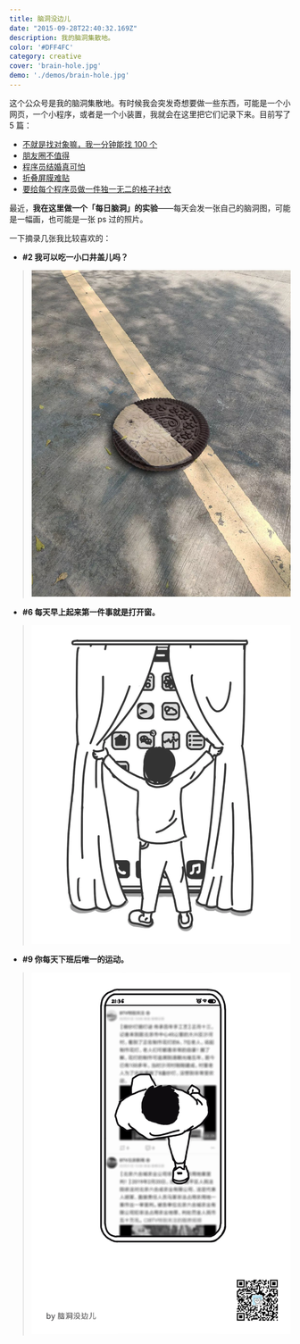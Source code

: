 ```yaml
---
title: 脑洞没边儿
date: "2015-09-28T22:40:32.169Z"
description: 我的脑洞集散地。
color: '#DFF4FC'
category: creative
cover: 'brain-hole.jpg'
demo: './demos/brain-hole.jpg'
---
```


这个公众号是我的脑洞集散地。有时候我会突发奇想要做一些东西，可能是一个小网页，一个小程序，或者是一个小装置，我就会在这里把它们记录下来。目前写了 5 篇：

- [不就是找对象嘛，我一分钟能找 100 个](https://mp.weixin.qq.com/s/Qoap_L88CF9GhX6GSCyoWg)
- [朋友圈不值得](https://mp.weixin.qq.com/s/bm3TsZsoQKXNG2F32lhJ3Q)
- [程序员结婚真可怕](https://mp.weixin.qq.com/s/z1TXWAk49dubJh16ExHKUw)
- [折叠屏膜难贴](https://mp.weixin.qq.com/s/7RPqe668iOXF50sgJytmtA)
- [要给每个程序员做一件独一无二的格子衬衣](https://mp.weixin.qq.com/s/4bDnU9PZWBMQ_doAC28ZcQ)

最近，**我在这里做一个「每日脑洞」的实验**——每天会发一张自己的脑洞图，可能是一幅画，也可能是一张 ps 过的照片。

一下摘录几张我比较喜欢的：

- **#2 我可以吃一小口井盖儿吗？**
>![](./brain-hole/jinggai.png)
- **#6 每天早上起来第一件事就是打开窗。**
>![](./brain-hole/open-window.png)
- **#9 你每天下班后唯一的运动。**
>![](./brain-hole/runonphone.gif)
